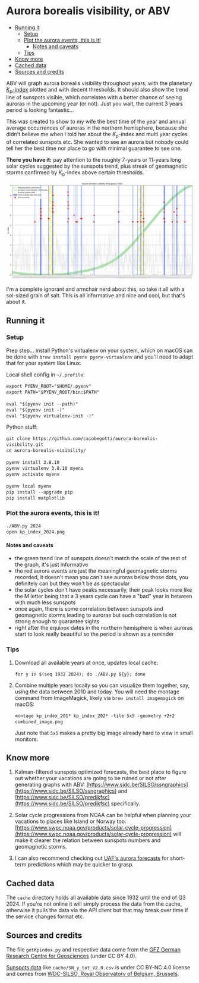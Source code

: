 # Aurora borealis visibility, or ABV

<!-- TOC start (generated with https://github.com/derlin/bitdowntoc) -->

- [Running it](#running-it)
   * [Setup](#setup)
   * [Plot the aurora events, this is it!](#plot-the-aurora-events-this-is-it)
      + [Notes and caveats](#notes-and-caveats)
   * [Tips](#tips)
- [Know more](#know-more)
- [Cached data](#cached-data)
- [Sources and credits](#sources-and-credits)

<!-- TOC end -->

ABV will graph aurora borealis visibility throughout years, with the planetary [_K_<sub>p</sub>-index](https://en.wikipedia.org/wiki/K-index) plotted and with decent thresholds. It should also show the trend line of sunspots visible, which correlates with a better chance of seeing auroras in the upcoming year (or not). Just you wait, the current 3 years period is looking fantastic...

This was created to show to my wife the best time of the year and annual average occurrences of auroras in the northern hemisphere, because she didn't believe me when I told her about the _K_<sub>p</sub>-index and multi year cycles of correlated sunspots etc. She wanted to see an aurora but nobody could tell her the best time nor place to go with minimal guarantee to see one.

**There you have it:** pay attention to the roughly 7-years or 11-years long solar cycles suggested by the sunspots trend, plus streak of geomagnetic storms confirmed by _K_<sub>p</sub>-index above certain thresholds.

![Graph example for 2024](example.png "Graph example for 2024")

I'm a complete ignorant and armchair nerd about this, so take it all with a sol-sized grain of salt. This is all informative and nice and cool, but that's about it.

<!-- TOC --><a name="running-it"></a>
## Running it

<!-- TOC --><a name="setup"></a>
### Setup

Prep step... install Python's virtualenv on your system, which on macOS can be done with `brew install pyenv pyenv-virtualenv` and you'll need to adapt that for your system like Linux.

Local shell config in `~/.profile`:

```
export PYENV_ROOT="$HOME/.pyenv"
export PATH="$PYENV_ROOT/bin:$PATH"

eval "$(pyenv init --path)"
eval "$(pyenv init -)"
eval "$(pyenv virtualenv-init -)"
```

Python stuff:

```
git clone https://github.com/caiobegotti/aurora-borealis-visibility.git
cd aurora-borealis-visibility/

pyenv install 3.8.10
pyenv virtualenv 3.8.10 myenv
pyenv activate myenv

pyenv local myenv
pip install --upgrade pip
pip install matplotlib
```

<!-- TOC --><a name="plot-the-aurora-events-this-is-it"></a>
### Plot the aurora events, this is it!

```
./ABV.py 2024
open kp_index_2024.png
```

<!-- TOC --><a name="notes-and-caveats"></a>
#### Notes and caveats

- the green trend line of sunspots doesn't match the scale of the rest of the graph, it's just informative
- the red aurora events are just the meaningful geomagnetic storms recorded, it doesn't mean you can't see auroras below those dots, you definitely can but they won't be as spectacular
- the solar cycles don't have peaks necessarily, their peak looks more like the M letter being that a 3 years cycle can have a "bad" year in between with much less sunspots
- once again, there is some correlation between sunspots and geomagnetic storms leading to auroras but such correlation is not strong enough to guarantee sights
- right after the equinox dates in the northern hemisphere is when auroras start to look really beautiful so the period is shown as a reminder

<!-- TOC --><a name="tips"></a>
### Tips

1. Download all available years at once, updates local cache:
	```
	for y in $(seq 1932 2024); do ./ABV.py ${y}; done
	```

1. Combine multiple years locally so you can visualize them together, say, using the data between 2010 and today. You will need the montage command from ImageMagick, likely via `brew install imagemagick` on macOS:

	```
	montage kp_index_201* kp_index_202* -tile 5x5 -geometry +2+2 combined_image.png
	```
	
	Just note that `5x5` makes a pretty big image already hard to view in small monitors.

<!-- TOC --><a name="know-more"></a>
## Know more

1. Kalman-filtered sunspots optimized forecasts, the best place to figure out whether your vacations are going to be ruined or not after generating graphs with ABV: [https://www.sidc.be/SILSO/ssngraphics](https://www.sidc.be/SILSO/ssngraphics) and [https://www.sidc.be/SILSO/predikfsc](https://www.sidc.be/SILSO/predikfsc) specifically.

1. Solar cycle progressions from NOAA can be helpful when planning your vacations to places like Island or Norway too: [https://www.swpc.noaa.gov/products/solar-cycle-progression](https://www.swpc.noaa.gov/products/solar-cycle-progression) will make it clearer the relation between sunspots numbers and geomagnetic storms.

1. I can also recommend checking out [UAF's aurora forecasts](https://www.gi.alaska.edu/monitors/aurora-forecast) for short-term predictions which may be quicker to grasp.

<!-- TOC --><a name="cached-data"></a>
## Cached data

The `cache` directory holds all available data since 1932 until the end of Q3 2024. If you're not online it will simply process the data from the cache, otherwise it pulls the data via the API client but that may break over time if the service changes format etc.

<!-- TOC --><a name="sources-and-credits"></a>
## Sources and credits

The file `getKpindex.py` and respective data come from the [GFZ German Research Centre for Geosciences](https://kp.gfz-potsdam.de/en/data) (under CC BY 4.0).

[Sunspots data](https://www.sidc.be/SILSO/infosnytot) like `cache/SN_y_tot_V2.0.csv` is under CC BY-NC 4.0 license and comes from [WDC-SILSO, Royal Observatory of Belgium, Brussels](https://www.sidc.be/SILSO/datafiles).
